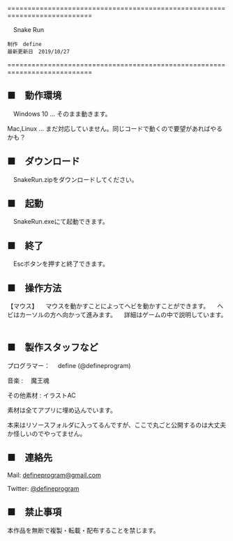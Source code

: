 ﻿===========================================================================

　Snake Run

	制作　define
	最新更新日　2019/10/27

===========================================================================



■　動作環境
---------------------------------------------------------------
　Windows 10 ... そのまま動きます。

  Mac,Linux ... まだ対応していません。同じコードで動くので要望があればやるかも？


■　ダウンロード
---------------------------------------------------------------
　SnakeRun.zipをダウンロードしてください。


■　起動
---------------------------------------------------------------
　SnakeRun.exeにて起動できます。

■　終了
---------------------------------------------------------------
　Escボタンを押すと終了できます。


■　操作方法
---------------------------------------------------------------
【マウス】
　マウスを動かすことによってヘビを動かすことができます。
　ヘビはカーソルの方へ向かって進みます。
　詳細はゲームの中で説明しています。
　

■　製作スタッフなど
---------------------------------------------------------------

プログラマー：
　define (@defineprogram)

音楽 :
　魔王魂

その他素材 :
  イラストAC

素材は全てアプリに埋め込んでいます。

本来はリソースフォルダに入ってるんですが、ここで丸ごと公開するのは大丈夫か怪しいのでやってません。

■　連絡先
---------------------------------------------------------------
Mail: defineprogram@gmail.com

Twitter: [@defineprogram](https://twitter.com/defineprogram)


■　禁止事項
---------------------------------------------------------------
本作品を無断で複製・転載・配布することを禁じます。
